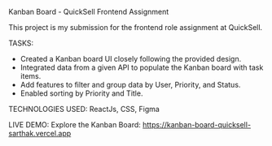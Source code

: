 Kanban Board - QuickSell Frontend Assignment

This project is my submission for the frontend role assignment at QuickSell.

TASKS:
- Created a Kanban board UI closely following the provided design.
- Integrated data from a given API to populate the Kanban board with task items.
- Add features to filter and group data by User, Priority, and Status.
- Enabled sorting by Priority and Title.

TECHNOLOGIES USED:
ReactJs, CSS, Figma

LIVE DEMO:
Explore the Kanban Board: https://kanban-board-quicksell-sarthak.vercel.app
